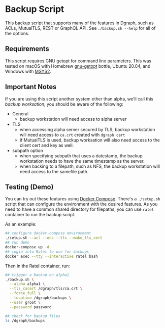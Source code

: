 # Backup Script

This backup script that supports many of the features in Dgraph, such as ACLs, MutualTLS, REST or GraphQL API.  See `./backup.sh --help` for all of the options.

## Requirements

This script requires GNU getopt for command line parameters. This was tested on macOS with Homebrew [gnu-getopt](https://formulae.brew.sh/formula/gnu-getopt) bottle, Ubuntu 20.04, and Windows with [MSYS2](https://www.msys2.org/).

## Important Notes

If you are using this script another system other than alpha, we'll call this *backup worksation*, you should be aware of the following:

* General
  * backup workstation will need access to alpha server
* TLS
  * when accessing alpha server secured by TLS, backup workstation will need access to `ca.crt` created with `dgraph cert`
  * if MutualTLS is used, backup worksation will also need access to the client cert and key as well.
* subpath option
  * when specifying subpath that uses a datestamp, the backup workstation needs to have the same timestamp as the server.
  * when backing to a filepath, such as NFS, the backup workstation will need access to the samefile path.

## Testing (Demo)

You can try out these features using [Docker Compose](https://docs.docker.com/compose/).  There's a `./setup.sh` script that can configure the environment with the desired features.  As you need to have a common shared directory for filepaths, you can use `ratel` container to run the backup script.

As an example:

```bash
## configure docker-compose environment
./setup.sh --acl --enc --tls --make_tls_cert
## run demo
docker-compose up -d
## login into Ratel to use for backups
docker exec --tty --interactive ratel bash
```

Then in the Ratel container, run:

```bash
## trigger a backup on alpha1
./backup.sh \
  --alpha alpha1 \
  --tls_cacert /dgraph/tls/ca.crt \
  --force_full \
  --location /dgraph/backups \
  --user groot \
  --password password

## check for backup files
ls /dgraph/backups
```
